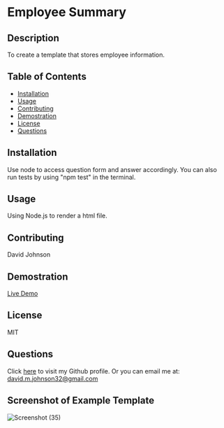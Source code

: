 # Employee Summary
## Description
To create a template that stores employee information.
## Table of Contents
* [Installation](#installation)
* [Usage](#usage)
* [Contributing](#contributing)
* [Demostration](#demostration)
* [License](#license)
* [Questions](#questions)
## Installation
Use node to access question form and answer accordingly. You can also run tests by using "npm test" in the terminal.
## Usage
Using Node.js to render a html file.
## Contributing
David Johnson
## Demostration
<a href = "https://user-images.githubusercontent.com/72535444/105960014-81aa0780-6031-11eb-80cf-7b886884f489.mp4"> Live Demo </a>
## License
MIT
## Questions
Click [here](https://github.com/DavidMark24) to visit my Github profile.
Or you can email me at: david.m.johnson32@gmail.com

## Screenshot of Example Template

![Screenshot (35)](https://user-images.githubusercontent.com/72535444/105959318-9afe8400-6030-11eb-82ad-e40627d9bc32.png)
